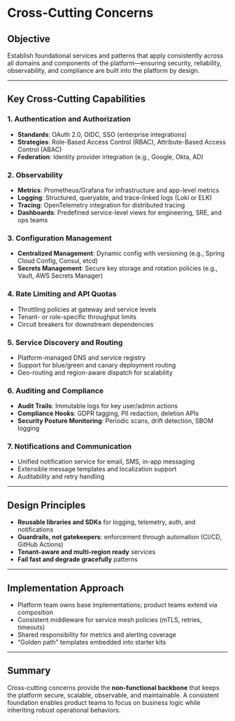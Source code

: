 # Cross-Cutting Concerns

## Objective
Establish foundational services and patterns that apply consistently across all domains and components of the platform—ensuring security, reliability, observability, and compliance are built into the platform by design.

---

## Key Cross-Cutting Capabilities

### 1. Authentication and Authorization
- **Standards**: OAuth 2.0, OIDC, SSO (enterprise integrations)
- **Strategies**: Role-Based Access Control (RBAC), Attribute-Based Access Control (ABAC)
- **Federation**: Identity provider integration (e.g., Google, Okta, AD)

### 2. Observability
- **Metrics**: Prometheus/Grafana for infrastructure and app-level metrics
- **Logging**: Structured, queryable, and trace-linked logs (Loki or ELK)
- **Tracing**: OpenTelemetry integration for distributed tracing
- **Dashboards**: Predefined service-level views for engineering, SRE, and ops teams

### 3. Configuration Management
- **Centralized Management**: Dynamic config with versioning (e.g., Spring Cloud Config, Consul, etcd)
- **Secrets Management**: Secure key storage and rotation policies (e.g., Vault, AWS Secrets Manager)

### 4. Rate Limiting and API Quotas
- Throttling policies at gateway and service levels
- Tenant- or role-specific throughput limits
- Circuit breakers for downstream dependencies

### 5. Service Discovery and Routing
- Platform-managed DNS and service registry
- Support for blue/green and canary deployment routing
- Geo-routing and region-aware dispatch for scalability

### 6. Auditing and Compliance
- **Audit Trails**: Immutable logs for key user/admin actions
- **Compliance Hooks**: GDPR tagging, PII redaction, deletion APIs
- **Security Posture Monitoring**: Periodic scans, drift detection, SBOM logging

### 7. Notifications and Communication
- Unified notification service for email, SMS, in-app messaging
- Extensible message templates and localization support
- Auditability and retry handling

---

## Design Principles
- **Reusable libraries and SDKs** for logging, telemetry, auth, and notifications
- **Guardrails, not gatekeepers**: enforcement through automation (CI/CD, GitHub Actions)
- **Tenant-aware and multi-region ready** services
- **Fail fast and degrade gracefully** patterns

---

## Implementation Approach
- Platform team owns base implementations; product teams extend via composition
- Consistent middleware for service mesh policies (mTLS, retries, timeouts)
- Shared responsibility for metrics and alerting coverage
- “Golden path” templates embedded into starter kits

---

## Summary
Cross-cutting concerns provide the **non-functional backbone** that keeps the platform secure, scalable, observable, and maintainable. A consistent foundation enables product teams to focus on business logic while inheriting robust operational behaviors.
